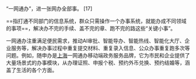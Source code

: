 “一网通办”，进一张网办全部事。 [17]

==指打通不同部门的信息系统，群众只需操作一个办事系统，就能办成不同领域的事项==，解决办不完的手续、盖不完的章、跑不完的路这些“关键小事”。

一网通办注重满足便民需求，推动AI审批、智能导办、智能热线、智能化大厅、企业服务等，解决办事过程中重复提交材料、重复录入信息、公众办事重复跑多次等问题。例如，随申办是[上海](https://zhida.zhihu.com/search?content_id=568165015&content_type=Answer&match_order=1&q=%E4%B8%8A%E6%B5%B7&zhida_source=entity)一网通办移动端政务服务品牌，它为市民和企业提供了大量场景式的办事模块，从办理证照、申报个税、预约外币兑换、预约结婚等，涵盖了生活的各个方面。